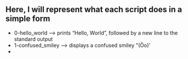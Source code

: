 ## Here, I will represent what each script does in a simple form

- 0-hello_world --> prints “Hello, World”, followed by a new line to the standard output
- 1-confused_smiley --> displays a confused smiley "(Ôo)'
-  
